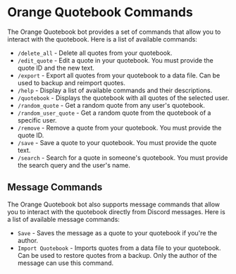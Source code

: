 # Orange Quotebook Commands

The Orange Quotebook bot provides a set of commands that allow you to interact with the quotebook. Here is a list of available commands:

- `/delete_all` - Delete all quotes from your quotebook.
- `/edit_quote` - Edit a quote in your quotebook. You must provide the quote ID and the new text.
- `/export` - Export all quotes from your quotebook to a data file. Can be used to backup and reimport quotes.
- `/help` - Display a list of available commands and their descriptions.
- `/quotebook` - Displays the quotebook with all quotes of the selected user.
- `/random_quote` - Get a random quote from any user's quotebook.
- `/random_user_quote` - Get a random quote from the quotebook of a specific user.
- `/remove` - Remove a quote from your quotebook. You must provide the quote ID.
- `/save` - Save a quote to your quotebook. You must provide the quote text.
- `/search` - Search for a quote in someone's quotebook. You must provide the search query and the user's name.

## Message Commands

The Orange Quotebook bot also supports message commands that allow you to interact with the quotebook directly from Discord messages. Here is a list of available message commands:

- `Save` - Saves the message as a quote to your quotebook if you're the author.
- `Import Quotebook` - Imports quotes from a data file to your quotebook. Can be used to restore quotes from a backup. Only the author of the message can use this command.